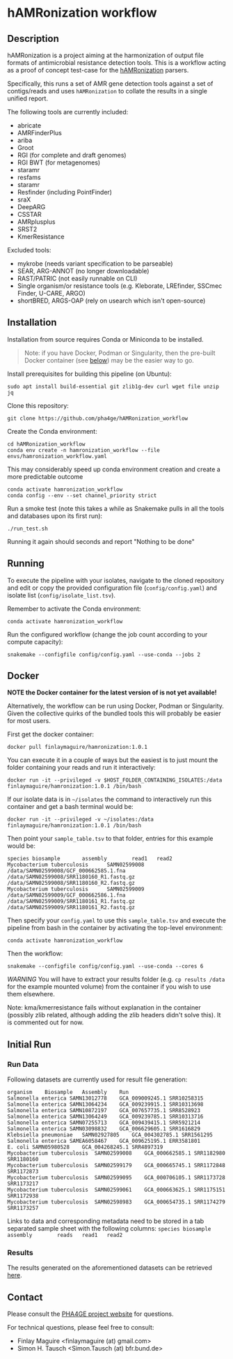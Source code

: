# hAMRonization workflow

## Description

hAMRonization is a project aiming at the harmonization of output file formats of antimicrobial resistance detection tools.
This is a workflow acting as a proof of concept test-case for the [hAMRonization](https://github.com/pha4ge/hAMRonization) parsers.

Specifically, this runs a set of AMR gene detection tools against a set of contigs/reads and uses `hAMRonization` to collate the results in a single unified report.

The following tools are currently included:
* abricate
* AMRFinderPlus
* ariba
* Groot
* RGI (for complete and draft genomes)
* RGI BWT (for metagenomes)
* staramr
* resfams
* staramr
* Resfinder (including PointFinder)
* sraX
* DeepARG
* CSSTAR
* AMRplusplus
* SRST2
* KmerResistance

Excluded tools:
* mykrobe (needs variant specification to be parseable)
* SEAR, ARG-ANNOT (no longer downloadable)
* RAST/PATRIC (not easily runnable on CLI)
* Single organism/or resistance tools (e.g. Kleborate, LREfinder, SSCmec Finder, U-CARE, ARGO)
* shortBRED, ARGS-OAP (rely on usearch which isn't open-source)

## Installation

Installation from source requires Conda or Miniconda to be installed.

> Note: if you have Docker, Podman or Singularity, then the pre-built Docker container (see [below](#docker)) may be the easier way to go.

Install prerequisites for building this pipeline (on Ubuntu):

    sudo apt install build-essential git zlib1g-dev curl wget file unzip jq

Clone this repository:

    git clone https://github.com/pha4ge/hAMRonization_workflow

Create the Conda environment:

    cd hAMRonization_workflow
    conda env create -n hamronization_workflow --file envs/hamronization_workflow.yaml

This may considerably speed up conda environment creation and create a more predictable outcome

    conda activate hamronization_workflow
    conda config --env --set channel_priority strict

Run a smoke test (note this takes a while as Snakemake pulls in all the tools and databases upon its first run):

    ./run_test.sh

Running it again should seconds and report "Nothing to be done"

## Running

To execute the pipeline with your isolates, navigate to the cloned repository and edit or copy the provided configuration file (`config/config.yaml`) and isolate list (`config/isolate_list.tsv`).

Remember to activate the Conda environment:

    conda activate hamronization_workflow

Run the configured workflow (change the job count according to your compute capacity):

    snakemake --configfile config/config.yaml --use-conda --jobs 2

Docker
------

**NOTE the Docker container for the latest version of is not yet available!**

Alternatively, the workflow can be run using Docker, Podman or Singularity.  Given the collective quirks of the bundled tools this will probably be easier for most users.

First get the docker container:

    docker pull finlaymaguire/hamronization:1.0.1

You can execute it in a couple of ways but the easiest is to just mount the folder containing your reads and run it interactively:

    docker run -it --privileged -v $HOST_FOLDER_CONTAINING_ISOLATES:/data finlaymaguire/hamronization:1.0.1 /bin/bash

If our isolate data is in `~/isolates` the command to interactively run this container and get a bash terminal would be:

    docker run -it --privileged -v ~/isolates:/data finlaymaguire/hamronization:1.0.1 /bin/bash

Then point your `sample_table.tsv` to that folder, entries for this example would be:

```
species biosample       assembly        read1   read2
Mycobacterium tuberculosis      SAMN02599008    /data/SAMN02599008/GCF_000662585.1.fna  /data/SAMN02599008/SRR1180160_R1.fastq.gz       /data/SAMN02599008/SRR1180160_R2.fastq.gz
Mycobacterium tuberculosis      SAMN02599009    /data/SAMN02599009/GCF_000662586.1.fna  /data/SAMN02599009/SRR1180161_R1.fastq.gz       /data/SAMN02599009/SRR1180161_R2.fastq.gz
```

Then specify your `config.yaml` to use this `sample_table.tsv` and execute the pipeline from bash in the container by activating the top-level environment:

    conda activate hamronization_workflow

Then the workflow:

    snakemake --configfile config/config.yaml --use-conda --cores 6

*WARNING* You will have to extract your results folder (e.g. `cp results /data` for the example mounted volume) from the container if you wish to use them elsewhere.

Note: kma/kmerresistance fails without explanation in the container (possibly zlib related, although adding the zlib headers didn't solve this). It is commented out for now.


Initial Run
-----------

### Run Data

Following datasets are currently used for result file generation:
```
organism    Biosample   Assembly    Run
Salmonella enterica SAMN13012778    GCA_009009245.1 SRR10258315
Salmonella enterica SAMN13064234    GCA_009239915.1 SRR10313698
Salmonella enterica SAMN10872197    GCA_007657735.1 SRR8528923
Salmonella enterica SAMN13064249    GCA_009239785.1 SRR10313716
Salmonella enterica SAMN07255713    GCA_009439415.1 SRR5921214
Salmonella enterica SAMN03098832    GCA_006629605.1 SRR1616829
Klebsiella pneumoniae   SAMN02927805    GCA_004302785.1 SRR1561295
Salmonella enterica SAMEA6058467    GCA_009625195.1 ERR3581801
E. coli SAMN05980528    GCA_004268245.1 SRR4897319
Mycobacterium tuberculosis  SAMN02599008    GCA_000662585.1 SRR1182980 SRR1180160
Mycobacterium tuberculosis  SAMN02599179    GCA_000665745.1 SRR1172848 SRR1172873
Mycobacterium tuberculosis  SAMN02599095    GCA_000706105.1 SRR1173728 SRR1173217
Mycobacterium tuberculosis  SAMN02599061    GCA_000663625.1 SRR1175151 SRR1172938
Mycobacterium tuberculosis  SAMN02598983    GCA_000654735.1 SRR1174279 SRR1173257
```
Links to data and corresponding metadata need to be stored in a tab separated sample sheet with the following columns:
`species biosample       assembly        reads   read1   read2`


### Results

The results generated on the aforementioned datasets can be retrieved [here](https://databay.bfrlab.de/d/c937ce66a7f2406e9a0f/).

Contact
-------
Please consult the [PHA4GE project website](https://github.com/pha4ge) for questions.

For technical questions, please feel free to consult:
 * Finlay Maguire <finlaymaguire (at) gmail.com>
 * Simon H. Tausch <Simon.Tausch (at) bfr.bund.de>

